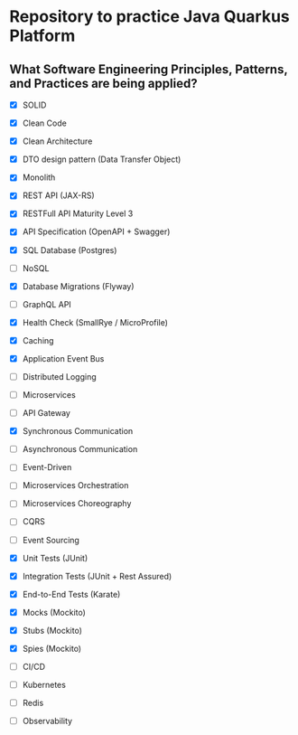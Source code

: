 # Repository to practice Java Quarkus Platform
## What Software Engineering Principles, Patterns, and Practices are being applied?
- [x] SOLID
- [x] Clean Code
- [x] Clean Architecture
- [x] DTO design pattern (Data Transfer Object)

- [x] Monolith
- [x] REST API (JAX-RS)
- [x] RESTFull API Maturity Level 3
- [x] API Specification (OpenAPI + Swagger)
- [x] SQL Database (Postgres)
- [ ] NoSQL
- [x] Database Migrations (Flyway)
- [ ] GraphQL API
- [x] Health Check (SmallRye / MicroProfile)
- [x] Caching
- [x] Application Event Bus
- [ ] Distributed Logging
- [ ] Microservices
- [ ] API Gateway
- [x] Synchronous Communication
- [ ] Asynchronous Communication
- [ ] Event-Driven
- [ ] Microservices Orchestration
- [ ] Microservices Choreography
- [ ] CQRS
- [ ] Event Sourcing

- [x] Unit Tests (JUnit)
- [x] Integration Tests (JUnit + Rest Assured)
- [x] End-to-End Tests (Karate)
- [x] Mocks (Mockito)
- [x] Stubs (Mockito)
- [x] Spies (Mockito)

- [ ] CI/CD
- [ ] Kubernetes
- [ ] Redis
- [ ] Observability
